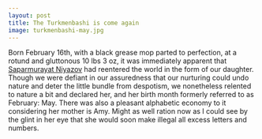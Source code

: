 ```yaml
---
layout: post
title: The Turkmenbashi is come again
image: turkmenbashi-may.jpg
---
```

Born February 16th, with a black grease mop parted to perfection, at a rotund and gluttonous 10 lbs 3 oz, it was immediately apparent that <a href="http://www.msnbc.msn.com/id/16307468/">Saparmurayat Niyazov</a> had reentered the world in the form of our daughter.  Though we were defiant in our assuredness that our nurturing could undo nature and deter the little bundle from despotism, we nonetheless relented to nature a bit and declared her, and her birth month formerly referred to as February: May.  There was also a pleasant alphabetic economy to it considering her mother is Amy.  Might as well ration now as I could see by the glint in her eye that she would soon make illegal all excess letters and numbers.
